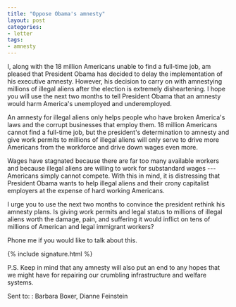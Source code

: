 ```yaml
---
title: "Oppose Obama's amnesty"
layout: post
categories:
- letter
tags:
- amnesty
---
```


I, along with the 18 million Americans unable to find a full-time job, am pleased that President Obama has decided to delay the implementation of his executive amnesty. However, his decision to carry on with amnestying millions of illegal aliens after the election is extremely disheartening. I hope you will use the next two months to tell President Obama that an amnesty would harm America's unemployed and underemployed.

An amnesty for illegal aliens only helps people who have broken America's laws and the corrupt businesses that employ them. 18 million Americans cannot find a full-time job, but the president's determination to amnesty and give work permits to millions of illegal aliens will only serve to drive more Americans from the workforce and drive down wages even more.

Wages have stagnated because there are far too many available workers and because illegal aliens are willing to work for substandard wages --- Americans simply cannot compete. With this in mind, it is distressing that President Obama wants to help illegal aliens and their crony capitalist employers at the expense of hard working Americans.

I urge you to use the next two months to convince the president rethink his amnesty plans. Is giving work permits and legal status to millions of illegal aliens worth the damage, pain, and suffering it would inflict on tens of millions of American and legal immigrant workers?

Phone me if you would like to talk about this.

{% include signature.html %}

P.S. Keep in mind that any amnesty will also put an end to any hopes that we might have for repairing our crumbling infrastructure and welfare systems.

Sent to:
: Barbara Boxer, Dianne Feinstein
